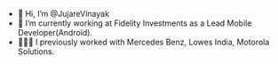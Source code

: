 - 👋 Hi, I’m @JujareVinayak
- 🌱 I’m currently working at Fidelity Investments as a Lead Mobile Developer(Android).
- 🧑🏻‍💻 I previously worked with Mercedes Benz, Lowes India, Motorola Solutions.

<!---
JujareVinayak/JujareVinayak is a ✨ special ✨ repository because its `README.md` (this file) appears on your GitHub profile.
You can click the Preview link to take a look at your changes.
--->
